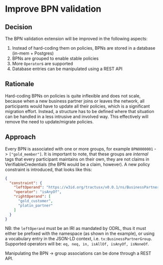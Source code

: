 # Improve BPN validation

## Decision

The BPN validation extension will be improved in the following aspects:

1. Instead of hard-coding them on policies, BPNs are stored in a database (in-mem + Postgres)
2. BPNs are grouped to enable stable policies
3. More `Operator`s are supported
4. Database entries can be manipulated using a REST API

## Rationale

Hard-coding BPNs on policies is quite inflexible and does not scale, because when a new business partner joins or leaves
the network, all participants would have to update all their policies, which is a significant migration effort. Instead,
a structure has to be defined where that situation can be handled in a less intrusive and involved way. This effectively
will remove the need to update/migrate policies.

## Approach

Every BPN is associated with one or more groups, for example `BPN0000001` -> `["gold_member"]`. It is important to note,
that these groups are _internal_ tags that every participant maintains on their own, they are not claims in
VerifiableCredentials (the BPN would be a claim, however). A new policy constraint is introduced, that looks like this:

```json
{
  "constraint": {
    "leftOperand": "https://w3id.org/tractusx/v0.0.1/ns/BusinessPartnerGroup",
    "operator": "isAnyOf",
    "rightOperand": [
      "gold_customer",
      "platin_partner"
    ]
  }
}
```

NB: the `leftOperand` must be an IRI as mandated by ODRL, thus it must either be prefixed with the namespace (as shown
in the example), or using a vocabulary entry in the JSON-LD context, i.e. `tx:BusinessPartnerGroup`. Supported operators
will be: `eq, neq, in, isAllOf, isAnyOf, isNoneOf`.

Manipulating the BPN -> group associations can be done through a REST API.
